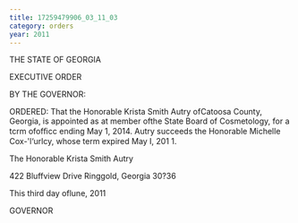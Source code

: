 ```yaml
---
title: 17259479906_03_11_03
category: orders
year: 2011
---
```

 

THE STATE OF GEORGIA

EXECUTIVE ORDER

BY THE GOVERNOR:

ORDERED: That the Honorable Krista Smith Autry ofCatoosa County,
Georgia, is appointed as at member ofthe State Board of
Cosmetology, for a tcrm ofofﬁcc ending May 1, 2014. Autry
succeeds the Honorable Michelle Cox-'l‘urlcy, whose term expired
May I, 201 1.

The Honorable Krista Smith Autry

422 Bluffview Drive
Ringgold, Georgia 30?36

This third day oflune, 2011

GOVERNOR


